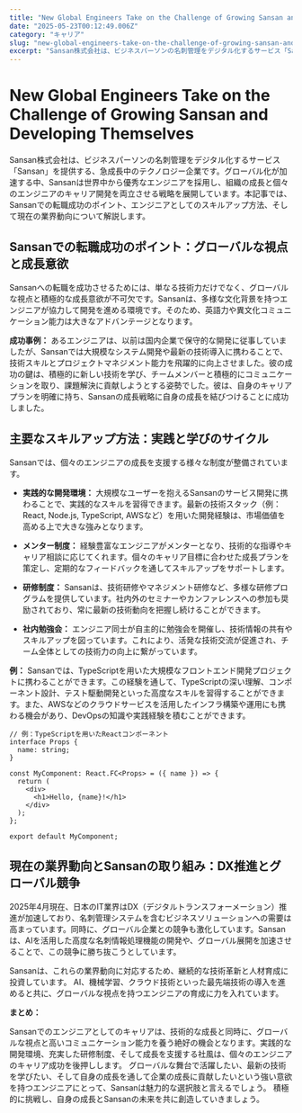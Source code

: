 ```yaml
---
title: "New Global Engineers Take on the Challenge of Growing Sansan and Developing Themselves"
date: "2025-05-23T00:12:49.006Z"
category: "キャリア"
slug: "new-global-engineers-take-on-the-challenge-of-growing-sansan-and-developing-themselves"
excerpt: "Sansan株式会社は、ビジネスパーソンの名刺管理をデジタル化するサービス「Sansan」を提供する、急成長中のテクノロジー企業です。グローバル化が加速する中、Sansanは世界中から優秀なエンジニアを採用し、組織の成長と個々のエンジニアのキャリア開発を両立させる戦略を展開しています。本記事では、S..."
---
```


# New Global Engineers Take on the Challenge of Growing Sansan and Developing Themselves

Sansan株式会社は、ビジネスパーソンの名刺管理をデジタル化するサービス「Sansan」を提供する、急成長中のテクノロジー企業です。グローバル化が加速する中、Sansanは世界中から優秀なエンジニアを採用し、組織の成長と個々のエンジニアのキャリア開発を両立させる戦略を展開しています。本記事では、Sansanでの転職成功のポイント、エンジニアとしてのスキルアップ方法、そして現在の業界動向について解説します。


## Sansanでの転職成功のポイント：グローバルな視点と成長意欲

Sansanへの転職を成功させるためには、単なる技術力だけでなく、グローバルな視点と積極的な成長意欲が不可欠です。Sansanは、多様な文化背景を持つエンジニアが協力して開発を進める環境です。そのため、英語力や異文化コミュニケーション能力は大きなアドバンテージとなります。

**成功事例：**  あるエンジニアは、以前は国内企業で保守的な開発に従事していましたが、Sansanでは大規模なシステム開発や最新の技術導入に携わることで、技術スキルとプロジェクトマネジメント能力を飛躍的に向上させました。彼の成功の鍵は、積極的に新しい技術を学び、チームメンバーと積極的にコミュニケーションを取り、課題解決に貢献しようとする姿勢でした。彼は、自身のキャリアプランを明確に持ち、Sansanの成長戦略に自身の成長を結びつけることに成功しました。


## 主要なスキルアップ方法：実践と学びのサイクル

Sansanでは、個々のエンジニアの成長を支援する様々な制度が整備されています。

* **実践的な開発環境：**  大規模なユーザーを抱えるSansanのサービス開発に携わることで、実践的なスキルを習得できます。最新の技術スタック（例：React, Node.js, TypeScript, AWSなど）を用いた開発経験は、市場価値を高める上で大きな強みとなります。

* **メンター制度：**  経験豊富なエンジニアがメンターとなり、技術的な指導やキャリア相談に応じてくれます。個々のキャリア目標に合わせた成長プランを策定し、定期的なフィードバックを通してスキルアップをサポートします。

* **研修制度：**  Sansanは、技術研修やマネジメント研修など、多様な研修プログラムを提供しています。社内外のセミナーやカンファレンスへの参加も奨励されており、常に最新の技術動向を把握し続けることができます。

* **社内勉強会：**  エンジニア同士が自主的に勉強会を開催し、技術情報の共有やスキルアップを図っています。これにより、活発な技術交流が促進され、チーム全体としての技術力の向上に繋がっています。

**例：**  Sansanでは、TypeScriptを用いた大規模なフロントエンド開発プロジェクトに携わることができます。この経験を通して、TypeScriptの深い理解、コンポーネント設計、テスト駆動開発といった高度なスキルを習得することができます。また、AWSなどのクラウドサービスを活用したインフラ構築や運用にも携わる機会があり、DevOpsの知識や実践経験を積むことができます。


```
// 例：TypeScriptを用いたReactコンポーネント
interface Props {
  name: string;
}

const MyComponent: React.FC<Props> = ({ name }) => {
  return (
    <div>
      <h1>Hello, {name}!</h1>
    </div>
  );
};

export default MyComponent;
```


## 現在の業界動向とSansanの取り組み：DX推進とグローバル競争

2025年4月現在、日本のIT業界はDX（デジタルトランスフォーメーション）推進が加速しており、名刺管理システムを含むビジネスソリューションへの需要は高まっています。同時に、グローバル企業との競争も激化しています。Sansanは、AIを活用した高度な名刺情報処理機能の開発や、グローバル展開を加速させることで、この競争に勝ち抜こうとしています。

Sansanは、これらの業界動向に対応するため、継続的な技術革新と人材育成に投資しています。  AI、機械学習、クラウド技術といった最先端技術の導入を進めると共に、グローバルな視点を持つエンジニアの育成に力を入れています。


**まとめ：**

Sansanでのエンジニアとしてのキャリアは、技術的な成長と同時に、グローバルな視点と高いコミュニケーション能力を養う絶好の機会となります。実践的な開発環境、充実した研修制度、そして成長を支援する社風は、個々のエンジニアのキャリア成功を後押しします。  グローバルな舞台で活躍したい、最新の技術を学びたい、そして自身の成長を通して企業の成長に貢献したいという強い意欲を持つエンジニアにとって、Sansanは魅力的な選択肢と言えるでしょう。  積極的に挑戦し、自身の成長とSansanの未来を共に創造していきましょう。
